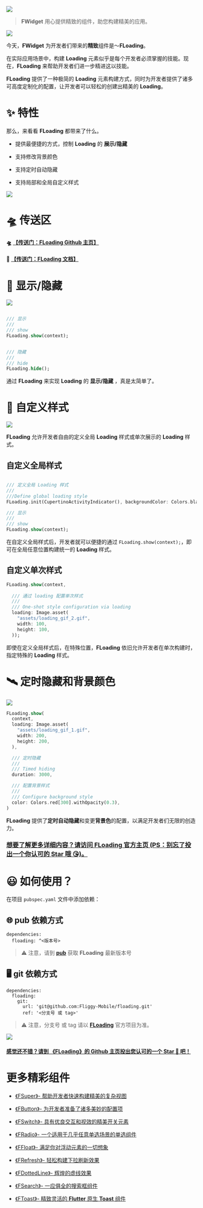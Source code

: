 
[![](https://gw.alicdn.com/tfs/TB10J77tNv1gK0jSZFFXXb0sXXa-720-353.png)](https://github.com/Fliggy-Mobile)

> **FWidget** 用心提供精致的组件，助您构建精美的应用。


![](https://gw.alicdn.com/tfs/TB1XHHyf8Bh1e4jSZFhXXcC9VXa-1462-552.png)


今天，**FWidget** 为开发者们带来的**精致**组件是～**FLoading**。

在实际应用场景中，构建 **Loading** 元素似乎是每个开发者必须掌握的技能。现在，**FLoading** 来帮助开发者们进一步精进这以技能。

**FLoading** 提供了一种极简的 **Loading** 元素构建方式，同时为开发者提供了诸多可高度定制化的配置，让开发者可以轻松的创建出精美的 **Loading**。


# ✨ 特性

那么，来看看 **FLoading** 都带来了什么。

- 提供最便捷的方式，控制  **Loading**  的  **展示/隐藏** 

- 支持修改背景颜色

- 支持定时自动隐藏

- 支持局部和全局自定义样式


![](https://gw.alicdn.com/tfs/TB1mDbBGND1gK0jSZFsXXbldVXa-360-324.png)

# 🛸 传送区

#### 🛸 [【传送门：FLoading Github 主页】](https://github.com/Fliggy-Mobile/floading)

#### 📖 [【传送门：FLoading 文档】](https://pub.dev/documentation/floading/latest/floading/floading-library.html)


# 🌈 显示/隐藏

![](https://gw.alicdn.com/tfs/TB1PN_dbwgP7K4jSZFqXXamhVXa-720-449.gif)

```dart

/// 显示
///
/// show 
FLoading.show(context);


/// 隐藏
///
/// hide 
FLoading.hide();
```

通过  **FLoading**  来实现  **Loading**  的 **显示/隐藏** ，真是太简单了。


# 💎 自定义样式

![](https://gw.alicdn.com/tfs/TB1cZHVpcKfxu4jSZPfXXb3dXXa-750-468.gif)

 **FLoading**  允许开发者自由的定义全局  **Loading**  样式或单次展示的  **Loading**  样式。

## 自定义全局样式

```dart

/// 定义全局 Loading 样式
///
///Define global loading style
FLoading.init(CupertinoActivityIndicator(), backgroundColor: Colors.black38);

/// 显示
///
/// show
FLoading.show(context);
```

在自定义全局样式后，开发者就可以便捷的通过 `FLoading.show(context);`，即可在全局任意位置构建统一的 **Loading** 样式。

## 自定义单次样式

```dart
FLoading.show(context,
  
  /// 通过 loading 配置单次样式
  ///
  /// One-shot style configuration via loading
  loading: Image.asset(
    "assets/loading_gif_2.gif",
    width: 100,
    height: 100,
  ));
```

即使在定义全局样式后，在特殊位置，**FLoading** 依旧允许开发者在单次构建时，指定特殊的 **Loading** 样式。

# 🛰 定时隐藏和背景颜色

![](https://gw.alicdn.com/tfs/TB1LAuKaOpE_u4jSZKbXXbCUVXa-750-468.gif)

```dart
FLoading.show(
  context,
  loading: Image.asset(
    "assets/loading_gif_1.gif",
    width: 200,
    height: 200,
  ),

  /// 定时隐藏
  ///
  /// Timed hiding
  duration: 3000,

  /// 配置背景样式
  ///
  /// Configure background style
  color: Colors.red[300].withOpacity(0.3),
)
```

**FLoading** 提供了**定时自动隐藏**和变更**背景色**的配置，以满足开发者们无限的创造力。

### [想要了解更多详细内容？请访问 **FLoading** 官方主页 (PS：别忘了投出一个你认可的 **Star** 哦 😘)。](https://github.com/Fliggy-Mobile/floading)


# 😃 如何使用？

在项目 `pubspec.yaml` 文件中添加依赖：

## 🌐 pub 依赖方式

```
dependencies:
  floading: ^<版本号>
```

> ⚠️ 注意，请到 [**pub**](https://pub.dev/packages/floading) 获取 **FLoading** 最新版本号

## 🖥 git 依赖方式

```
dependencies:
  floading:
    git:
      url: 'git@github.com:Fliggy-Mobile/floading.git'
      ref: '<分支号 或 tag>'
```

> ⚠️ 注意，分支号 或 tag 请以 [**FLoading**](https://github.com/Fliggy-Mobile/floading) 官方项目为准。


[![](https://gw.alicdn.com/tfs/TB1Zn2BGUT1gK0jSZFrXXcNCXXa-320-289.png)](https://github.com/Fliggy-Mobile/floading)

#### [感觉还不错？请到 《FLoading》的 Github 主页投出您认可的一个 Star 🌟 吧！](https://github.com/Fliggy-Mobile/floading)

# 更多精彩组件

- [《FSuper》- 帮助开发者快速构建精美的复杂视图](https://github.com/Fliggy-Mobile/fsuper)

- [《FButton》- 为开发者准备了诸多美妙的配置项](https://github.com/Fliggy-Mobile/fbutton)

- [《FSwitch》- 具有优良交互和视效的精美开关元素](https://github.com/Fliggy-Mobile/fswitch)

- [《FRadio》- 一个适用于几乎任意单选场景的单选组件](https://github.com/Fliggy-Mobile/fradio)

- [《FFloat》- 满足你对浮动元素的一切想象](https://github.com/Fliggy-Mobile/ffloat)

- [《FRefresh》- 轻松构建下拉刷新效果](https://github.com/Fliggy-Mobile/frefresh)

- [《FDottedLine》- 辉煌的虚线效果](https://github.com/Fliggy-Mobile/fdottedline)

- [《FSearch》- 一应俱全的搜索框组件](https://github.com/Fliggy-Mobile/fsearch)

- [《FToast》- 精致灵活的 **Flutter** 原生 **Toast** 组件](https://github.com/Fliggy-Mobile/ftoast)
